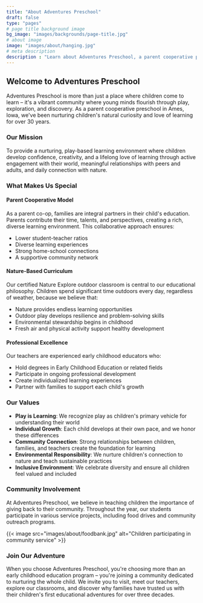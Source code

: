 ```yaml
---
title: "About Adventures Preschool"
draft: false
type: "pages"
# page title background image
bg_image: "images/backgrounds/page-title.jpg"
# about image
image: "images/about/hanging.jpg"
# meta description
description : "Learn about Adventures Preschool, a parent cooperative preschool in Ames, Iowa"
---
```


## Welcome to Adventures Preschool

Adventures Preschool is more than just a place where children come to learn – it's a vibrant community where young minds flourish through play, exploration, and discovery. As a parent cooperative preschool in Ames, Iowa, we've been nurturing children's natural curiosity and love of learning for over 30 years.

### Our Mission

To provide a nurturing, play-based learning environment where children develop confidence, creativity, and a lifelong love of learning through active engagement with their world, meaningful relationships with peers and adults, and daily connection with nature.

### What Makes Us Special

#### **Parent Cooperative Model**
As a parent co-op, families are integral partners in their child's education. Parents contribute their time, talents, and perspectives, creating a rich, diverse learning environment. This collaborative approach ensures:
- Lower student-teacher ratios
- Diverse learning experiences
- Strong home-school connections
- A supportive community network

#### **Nature-Based Curriculum**
Our certified Nature Explore outdoor classroom is central to our educational philosophy. Children spend significant time outdoors every day, regardless of weather, because we believe that:
- Nature provides endless learning opportunities
- Outdoor play develops resilience and problem-solving skills
- Environmental stewardship begins in childhood
- Fresh air and physical activity support healthy development

#### **Professional Excellence**
Our teachers are experienced early childhood educators who:
- Hold degrees in Early Childhood Education or related fields
- Participate in ongoing professional development
- Create individualized learning experiences
- Partner with families to support each child's growth

### Our Values

- **Play is Learning**: We recognize play as children's primary vehicle for understanding their world
- **Individual Growth**: Each child develops at their own pace, and we honor these differences
- **Community Connection**: Strong relationships between children, families, and teachers create the foundation for learning
- **Environmental Responsibility**: We nurture children's connection to nature and teach sustainable practices
- **Inclusive Environment**: We celebrate diversity and ensure all children feel valued and included

### Community Involvement

At Adventures Preschool, we believe in teaching children the importance of giving back to their community. Throughout the year, our students participate in various service projects, including food drives and community outreach programs.

{{< image src="images/about/foodbank.jpg" alt="Children participating in community service" >}}

### Join Our Adventure

When you choose Adventures Preschool, you're choosing more than an early childhood education program – you're joining a community dedicated to nurturing the whole child. We invite you to visit, meet our teachers, explore our classrooms, and discover why families have trusted us with their children's first educational adventures for over three decades.